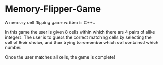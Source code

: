 # Memory-Flipper-Game
A memory cell flipping game written in C++..

In this game the user is given 8 cells within which there are 4 pairs of alike integers.
The user is to guess the correct matching cells by selecting the cell of their choice, and then trying to remember which cell contained which number.

Once the user matches all cells, the game is complete!
